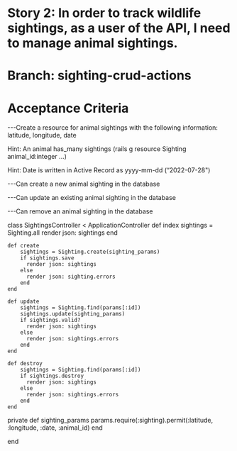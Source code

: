 # Story 2: In order to track wildlife sightings, as a user of the API, I need to manage animal sightings.

# Branch: sighting-crud-actions

# Acceptance Criteria

---Create a resource for animal sightings with the following information: latitude, longitude, date

Hint: An animal has_many sightings (rails g resource Sighting animal_id:integer ...)

Hint: Date is written in Active Record as yyyy-mm-dd (“2022-07-28")

---Can create a new animal sighting in the database

---Can update an existing animal sighting in the database

---Can remove an animal sighting in the database

class SightingsController < ApplicationController
    def index
        sightings = Sighting.all
        render json: sightings
    end
   

    def create
        sightings = Sighting.create(sighting_params)
        if sightings.save
          render json: sightings
        else
          render json: sighting.errors
        end
    end

    def update
        sightings = Sighting.find(params[:id])
        sightings.update(sighting_params)
        if sightings.valid?
          render json: sightings
        else
          render json: sightings.errors
        end
    end
    
    def destroy
        sightings = Sighting.find(params[:id])
        if sightings.destroy
          render json: sightings
        else
          render json: sightings.errors
        end
    end
private
    def sighting_params
        params.require(:sighting).permit(:latitude, :longitude, :date, :animal_id)
    end
    
end

